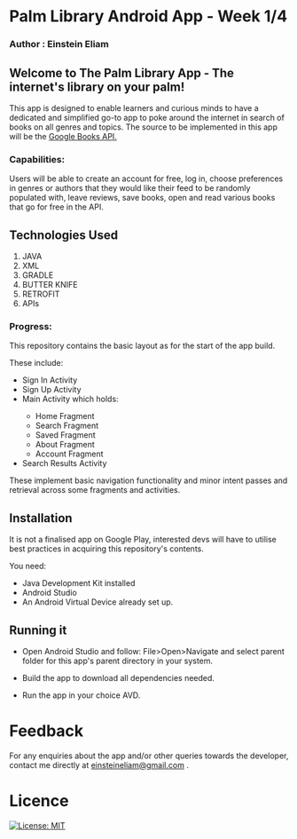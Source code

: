 # Palm Library Android App - Week 1/4

### Author : Einstein Eliam

## Welcome to The Palm Library App - The internet's library on your palm!
<p>This app is designed to enable learners and curious minds to have a dedicated and simplified 
go-to app to poke around the internet in search of books on all genres and topics. The source to be
 implemented in this app will be the <a href="https://developers.google.com/books">Google Books API.</a></p>

### Capabilities:
<p>Users will be able to create an account for free, log in, choose preferences in genres or authors
 that they would like their feed to be randomly populated with, leave reviews, save books, open and 
 read various books that go for free in the API.</p>
 
## Technologies Used 
<ol>
    <li>JAVA</li>
    <li>XML</li>
    <li>GRADLE</li>
    <li>BUTTER KNIFE</li>
    <li>RETROFIT</li>
    <li>APIs</li>
</ol>
 
### Progress:
<P>This repository contains the basic layout as for the start of the app build. </P>

<P>These include:</P>
<ul>
    <li>Sign In Activity</li>
    <li>Sign Up Activity</li>
    <li>Main Activity which holds:</li>
    <ul>
        <li>Home Fragment</li>
        <li>Search Fragment</li>
        <li>Saved Fragment</li>
        <li>About Fragment</li>
        <li>Account Fragment</li>
    </ul>
    <li>Search Results Activity</li>
</ul>

<p>These implement basic navigation functionality and minor intent passes and retrieval across some fragments and activities.</p>

## Installation
<p>It is not a finalised app on Google Play, interested devs will have to utilise best practices in acquiring this repository's contents.</p>

<p>You need:</p>
<ul>
    <li>Java Development Kit installed</li>
    <li>Android Studio</li>
    <li>An Android Virtual Device already set up.</li>
</ul>

## Running it
<ul>
    <li><p>Open Android Studio and follow: File>Open>Navigate and select parent folder for this app's parent directory in your system.</p></li>
    <li><p>Build the app to download all dependencies needed.</p></li>
    <li><p>Run the app in your choice AVD.</p></li>
</ul>

# Feedback
<p>For any enquiries about the app and/or other queries towards the developer, contact me directly at <a href="einsteineliam@gmail.com">einsteineliam@gmail.com</a> .</p>

# Licence
[![License: MIT](https://img.shields.io/badge/License-MIT-yellow.svg)](https://opensource.org/licenses/MIT)
